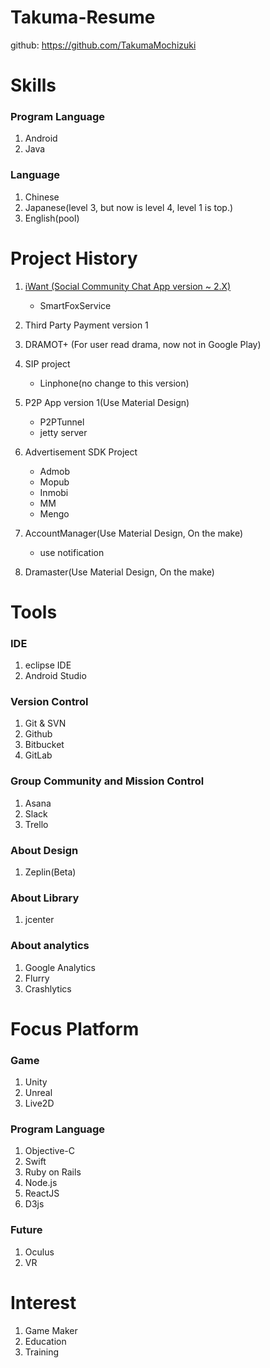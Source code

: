 # Takuma-Resume

github: https://github.com/TakumaMochizuki

# Skills
### Program Language
1. Android
2. Java

### Language
1. Chinese
2. Japanese(level 3, but now is level 4, level 1 is top.)
3. English(pool)

# Project History
1. [iWant (Social Community Chat App version ~ 2.X)](https://play.google.com/store/apps/details?id=com.project.iwantapp&hl=zh_TW)
    - SmartFoxService
2. Third Party Payment version 1
3. DRAMOT+ (For user read drama, now not in Google Play)
4. SIP project
    - Linphone(no change to this version)
5. P2P App version 1(Use Material Design)
    - P2PTunnel
    - jetty server
    
6. Advertisement SDK Project
    - Admob
    - Mopub
    - Inmobi
    - MM
    - Mengo
    
7. AccountManager(Use Material Design, On the make)
    - use notification
8. Dramaster(Use Material Design, On the make)

# Tools

### IDE
1. eclipse IDE
2. Android Studio

### Version Control
1. Git & SVN
2. Github
3. Bitbucket
4. GitLab

### Group Community and Mission Control
1. Asana
2. Slack
3. Trello

### About Design
1. Zeplin(Beta)

### About Library
1. jcenter

### About analytics
1. Google Analytics
2. Flurry
3. Crashlytics


# Focus Platform
### Game
1. Unity
2. Unreal
3. Live2D

### Program Language
1. Objective-C
2. Swift
3. Ruby on Rails
4. Node.js
5. ReactJS
6. D3js
 
### Future
1. Oculus
2. VR

# Interest
1. Game Maker
2. Education
3. Training

